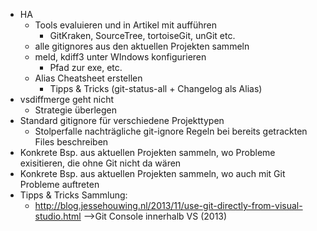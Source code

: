 - HA
  - Tools evaluieren und in Artikel mit aufführen
    - GitKraken, SourceTree, tortoiseGit, unGit etc.
  - alle gitignores aus den aktuellen Projekten sammeln
  - meld, kdiff3 unter WIndows konfigurieren
    - Pfad zur exe, etc.
  - Alias Cheatsheet erstellen
    - Tipps & Tricks (git-status-all + Changelog als Alias)
- vsdiffmerge geht nicht
  - Strategie überlegen
- Standard gitignore für verschiedene Projekttypen
    - Stolperfalle nachträgliche git-ignore Regeln bei bereits getrackten Files beschreiben
- Konkrete Bsp. aus aktuellen Projekten sammeln, wo Probleme exisitieren, die ohne Git nicht da wären
- Konkrete Bsp. aus aktuellen Projekten sammeln, wo auch mit Git Probleme auftreten
- Tipps & Tricks Sammlung:
  - http://blog.jessehouwing.nl/2013/11/use-git-directly-from-visual-studio.html -->Git Console innerhalb VS (2013)
